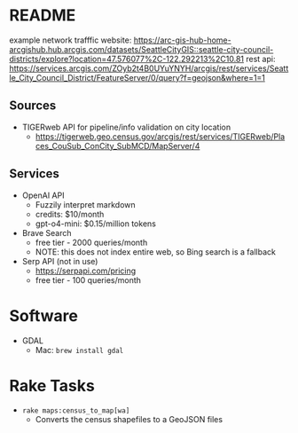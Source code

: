 # README

example network trafffic
website: https://arc-gis-hub-home-arcgishub.hub.arcgis.com/datasets/SeattleCityGIS::seattle-city-council-districts/explore?location=47.576077%2C-122.292213%2C10.81
rest api: https://services.arcgis.com/ZOyb2t4B0UYuYNYH/arcgis/rest/services/Seattle_City_Council_District/FeatureServer/0/query?f=geojson&where=1=1

## Sources
* TIGERweb API for pipeline/info validation on city location
  * https://tigerweb.geo.census.gov/arcgis/rest/services/TIGERweb/Places_CouSub_ConCity_SubMCD/MapServer/4

## Services
* OpenAI API
  * Fuzzily interpret markdown 
  * credits: $10/month
  * gpt-o4-mini: $0.15/million tokens
* Brave Search
  * free tier - 2000 queries/month
  * NOTE: this does not index entire web, so Bing search is a fallback
* Serp API (not in use)
  * https://serpapi.com/pricing
  * free tier - 100 queries/month

# Software
* GDAL
  * Mac: `brew install gdal`

# Rake Tasks
* `rake maps:census_to_map[wa]`
  * Converts the census shapefiles to a GeoJSON files
  